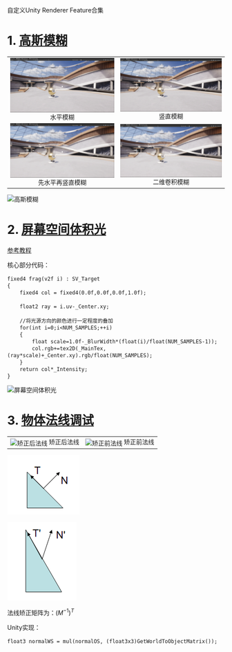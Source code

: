 自定义Unity Renderer Feature合集

# 1. [高斯模糊](Runtime/GaussianBlur)

<div align="center">
  <table>
    <tr>
      <td align="center">
        <img src="Documentation/images/水平模糊.png" alt="水平模糊" style="vertical-align: middle; width: auto; max-width: 100%;" />
        水平模糊
      </td>
      <td align="center">
        <img src="Documentation/images/竖直模糊.png" alt="竖直模糊" style="vertical-align: middle; width: auto; max-width: 100%;" />
        竖直模糊
      </td>
    </tr>
    <tr>
      <td align="center">
        <img src="Documentation/images/先水平再竖直模糊.png" alt="先水平再竖直模糊" style="vertical-align: middle; width: auto; max-width: 100%;" />
        先水平再竖直模糊
      </td>
      <td align="center">
        <img src="Documentation/images/二维卷积模糊.png" alt="二维卷积模糊" style="vertical-align: middle; width: auto; max-width: 100%;" />
        二维卷积模糊
      </td>
    </tr>
  </table>
</div>

<!-- <video controls src="Documentation/images/高斯模糊.mp4" title="高斯模糊"></video> -->

![高斯模糊](Documentation/images/高斯模糊.gif)

# 2. [屏幕空间体积光](Runtime/VolumetricLight)

[参考教程](https://learn.u3d.cn/tutorial/CustomRendererFeatureTutorials03)

核心部分代码：

```cg
fixed4 frag(v2f i) : SV_Target
{
    fixed4 col = fixed4(0.0f,0.0f,0.0f,1.0f);

    float2 ray = i.uv-_Center.xy;
    
    //将光源方向的颜色进行一定程度的叠加
    for(int i=0;i<NUM_SAMPLES;++i)
    {
        float scale=1.0f-_BlurWidth*(float(i)/float(NUM_SAMPLES-1));
        col.rgb+=tex2D(_MainTex,(ray*scale)+_Center.xy).rgb/float(NUM_SAMPLES);
    }
    return col*_Intensity;
}
```

<!-- <video controls src="Documentation/images/屏幕空间体积光.mp4" title="屏幕空间体积光"></video> -->

![屏幕空间体积光](Documentation/images/屏幕空间体积光.gif)

# 3. [物体法线调试](Runtime/NormalDebug)


<div align="center">
  <table>
    <tr>
      <td align="center">
        <img src="Documentation/images/矫正后法线.gif" alt="矫正后法线" style="vertical-align: middle; width: auto; max-width: 100%;" />
        矫正后法线
      </td>
      <td align="center">
        <img src="Documentation/images/矫正前法线.gif" alt="矫正前法线" style="vertical-align: middle; width: auto; max-width: 100%;" />
        矫正前法线
      </td>
    </tr>
  </table>
</div>

![等比缩放情况下的未校正法线](Documentation/images/等比缩放情况下的未校正法线.png)

![非等比缩放情况下的未校正法线](Documentation/images/非等比缩放情况下的未校正法线.png)

法线矫正矩阵为：$(M^{-1})^T$

Unity实现：

```hlsl
float3 normalWS = mul(normalOS, (float3x3)GetWorldToObjectMatrix());
```